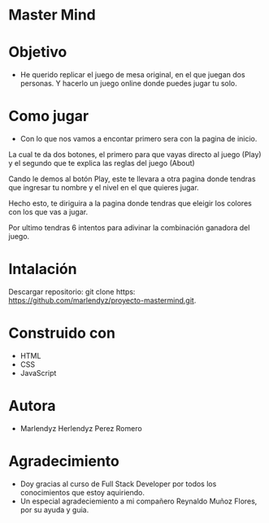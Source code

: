 # Master Mind

# Objetivo
- He querido replicar el juego de mesa original, en el que juegan dos personas. Y hacerlo un juego online donde puedes jugar tu solo. 

# Como jugar 
- Con lo que nos vamos a encontar primero sera con la pagina de inicio.

<il> La cual te da dos botones, el primero para que vayas directo al juego (Play) y el segundo que te explica las reglas del juego (About)


Cando le demos al botón Play, este te llevara a otra pagina donde tendras que ingresar tu nombre y el nivel en el que quieres jugar.

Hecho esto, te diriguira a la pagina donde tendras que eleigir los colores con los que vas a jugar. 

Por ultimo tendras 6 intentos para adivinar la combinación ganadora del juego. 
</il>

# Intalación

Descargar repositorio:
git clone https: https://github.com/marlendyz/proyecto-mastermind.git.

# Construido con 

- HTML
- CSS
- JavaScript

# Autora 
- Marlendyz Herlendyz Perez Romero 

# Agradecimiento 
- Doy gracias al curso de Full Stack Developer por todos los conocimientos que estoy aquiriendo.
- Un especial agradeciemiento a mi compañero Reynaldo Muñoz Flores, por su ayuda y guia. 



